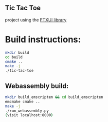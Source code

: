 ## Tic Tac Toe

project using the [FTXUI library](https://github.com/ArthurSonzogni/ftxui)

# Build instructions:

```bash
mkdir build
cd build
cmake ..
make -j
./tic-tac-toe
```

## Webassembly build:

```bash
mkdir build_emscripten && cd build_emscripten
emcmake cmake ..
make -j
./run_webassembly.py
(visit localhost:8000)
```
